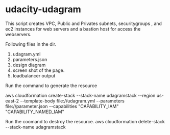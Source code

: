 # udacity-udagram
This script creates VPC, Public and Privates subnets, securitygroups , and ec2 instances for web servers and a bastion host for access the webservers.

Following files in the dir.
1. udagram.yml
2. parameters.json
3. design diagram
4. screen shot of the page.
5. loadbalancer output 




Run the command to generate the resource 

aws cloudformation create-stack  --stack-name udagramstack --region us-east-2 --template-body file://udagram.yml --parameters file://parameter.json --capabilities "CAPABILITY_IAM" "CAPABILITY_NAMED_IAM"


Run the coomand to destroy the resource.
aws cloudformation delete-stack --stack-name udagramstack 